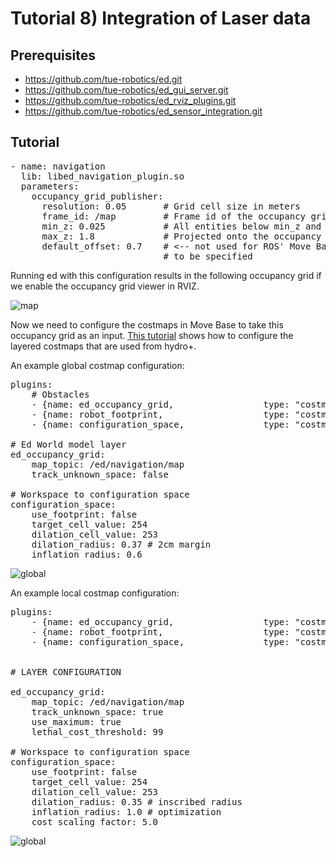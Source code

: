 # Tutorial 8) Integration of Laser data

## Prerequisites

- https://github.com/tue-robotics/ed.git
- https://github.com/tue-robotics/ed_gui_server.git
- https://github.com/tue-robotics/ed_rviz_plugins.git
- https://github.com/tue-robotics/ed_sensor_integration.git

## Tutorial

<pre>
- name: navigation
  lib: libed_navigation_plugin.so
  parameters:
    occupancy_grid_publisher:
      resolution: 0.05       # Grid cell size in meters
      frame_id: /map         # Frame id of the occupancy grid
      min_z: 0.025           # All entities below min_z and above max_z are not
      max_z: 1.8             # Projected onto the occupancy grid
      default_offset: 0.7    # <-- not used for ROS' Move Base, but needs
                             # to be specified
</pre>

Running ed with this configuration results in the following occupancy grid if
we enable the occupancy grid viewer in RVIZ.

![map](img/map.png)

Now we need to configure the costmaps in Move Base to take this occupancy grid
as an input. [This tutorial](http://wiki.ros.org/costmap_2d/Tutorials/Configuring%20Layered%20Costmaps) shows how to configure the layered costmaps that are used from hydro+.

An example global costmap configuration:

<pre>
plugins:
    # Obstacles
    - {name: ed_occupancy_grid,                 type: "costmap_2d::StaticLayer"}
    - {name: robot_footprint,                   type: "costmap_2d::FootprintLayer"}
    - {name: configuration_space,               type: "costmap_2d::InflationLayer"}

# Ed World model layer
ed_occupancy_grid:
    map_topic: /ed/navigation/map
    track_unknown_space: false

# Workspace to configuration space
configuration_space:
    use_footprint: false
    target_cell_value: 254
    dilation_cell_value: 253
    dilation_radius: 0.37 # 2cm margin
    inflation_radius: 0.6
</pre>

![global](img/global.png)

An example local costmap configuration:

<pre>
plugins:
    - {name: ed_occupancy_grid,                 type: "costmap_2d::StaticLayer"}
    - {name: robot_footprint,                   type: "costmap_2d::FootprintLayer"}
    - {name: configuration_space,               type: "costmap_2d::InflationLayer"}


# LAYER CONFIGURATION

ed_occupancy_grid:
    map_topic: /ed/navigation/map
    track_unknown_space: true
    use_maximum: true
    lethal_cost_threshold: 99

# Workspace to configuration space
configuration_space:
    use_footprint: false
    target_cell_value: 254
    dilation_cell_value: 253
    dilation_radius: 0.35 # inscribed radius
    inflation_radius: 1.0 # optimization
    cost_scaling_factor: 5.0
</pre>

![global](img/local.png)
